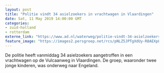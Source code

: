 ```yaml
---
layout: post
title: "Politie vindt 34 asielzoekers in vrachtwagen in Vlaardingen"
date: Sat, 11 May 2019 14:00:00 GMT
categories: 
- zuid-holland 
- rotterdam 
externe_link: "https://www.ad.nl/waterweg/politie-vindt-34-asielzoekers-in-vrachtwagen-in-vlaardingen~a87d7a6b/"
feature_image: "https://images2.persgroep.net/rcs/pNLZ5JPTgXdUy-R8AEXpLLL5EvU/diocontent/147975433/_fitwidth/400/?appId=21791a8992982cd8da851550a453bd7f&quality=0.7"
---
```


De politie heeft vanmiddag 34 asielzoekers aangetroffen in een vrachtwagen op de Vulcaanweg in Vlaardingen. De groep, waaronder twee jonge kinderen, was onderweg naar Engeland.
